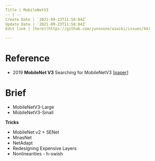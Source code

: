 ```yaml
---
Title | MobileNetV3
-- | --
Create Date | `2021-09-23T11:58:04Z`
Update Date | `2021-09-23T11:58:04Z`
Edit link | [here](https://github.com/junxnone/aiwiki/issues/44)

---
```

# Reference
- 2019 **MobileNet V3** Searching for MobileNetV3 [[paper](https://arxiv.org/pdf/1905.02244.pdf)]

# Brief

- MobileNetV3-Large
- MobileNetV3-Small

**Tricks**
- MobileNet v2 + SENet
- MnasNet
- NetAdapt
- Redesigning Expensive Layers
- Nonlinearities - h-swish

